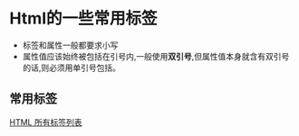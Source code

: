 # Html的一些常用标签
* 标签和属性一般都要求小写
* 属性值应该始终被包括在引号内,一般使用**双引号**,但属性值本身就含有双引号的话,则必须用单引号包括。

## 常用标签
[HTML 所有标签列表](https://www.runoob.com/tags/html-reference.html)